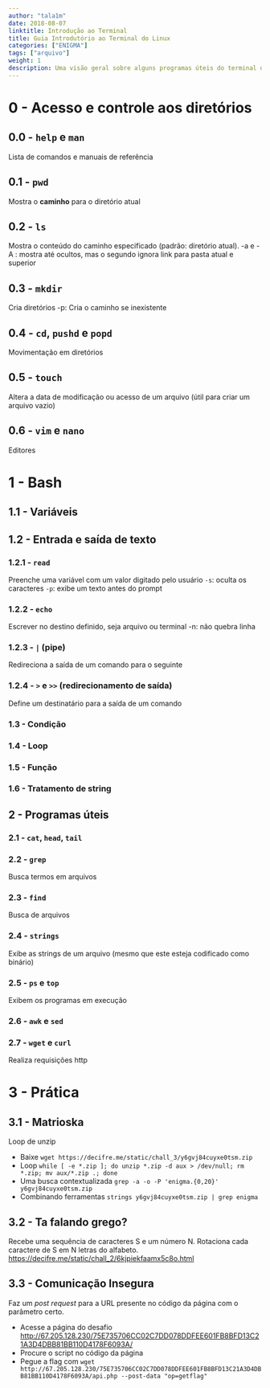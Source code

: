 ```yaml
---
author: "tala1m"
date: 2018-08-07
linktitle: Introdução ao Terminal
title: Guia Introdutório ao Terminal do Linux
categories: ["ENIGMA"]
tags: ["arquivo"]
weight: 1
description: Uma visão geral sobre alguns programas úteis do terminal do Linux para ações offline e uma breve passada por curl e wget. Aumente o seu potencial com o famigerado verde no preto, afinal quem precisa de interface gráfica?
---
```


# 0 - Acesso e controle aos diretórios
## 0.0 - `help` e `man`
Lista de comandos e manuais de referência

## 0.1 - `pwd`
Mostra o **caminho** para o diretório atual

## 0.2 - `ls`
Mostra o conteúdo do caminho especificado (padrão: diretório atual).
-a e -A : mostra até ocultos, mas o segundo ignora link para pasta atual e superior

## 0.3 - `mkdir`
Cria diretórios
-p: Cria o caminho se inexistente

## 0.4 - `cd`, `pushd` e `popd`
Movimentação em diretórios

## 0.5 - `touch`
Altera a data de modificação ou acesso de um arquivo (útil para criar um arquivo vazio)

## 0.6 - `vim` e `nano`
Editores 


# 1 - Bash
## 1.1 - Variáveis

## 1.2 - Entrada e saída de texto
### 1.2.1 - `read`
Preenche uma variável com um valor digitado pelo usuário
`-s`: oculta os caracteres
`-p`: exibe um texto antes do prompt

### 1.2.2 - `echo`
Escrever no destino definido, seja arquivo ou terminal
-n: não quebra linha

### 1.2.3 - `|` (pipe)
Redireciona a saída de um comando para o seguinte

### 1.2.4 - `>` e `>>` (redirecionamento de saída)
Define um destinatário para a saída de um comando

### 1.3 - Condição

### 1.4 - Loop

### 1.5 - Função

### 1.6 - Tratamento de string


## 2 - Programas úteis
### 2.1 - `cat`, `head`, `tail`

### 2.2 - `grep`
Busca termos em arquivos

### 2.3 - `find`
Busca de arquivos

### 2.4 - `strings`
Exibe as strings de um arquivo (mesmo que este esteja codificado como binário)

### 2.5 - `ps` e `top`
Exibem os programas em execução

### 2.6 - `awk` e `sed`


### 2.7 - `wget` e `curl`
Realiza requisições http

                
# 3 - Prática
## 3.1 - Matrioska
Loop de unzip
- Baixe `wget https://decifre.me/static/chall_3/y6gvj84cuyxe0tsm.zip`
- Loop `while [ -e *.zip ]; do unzip *.zip -d aux > /dev/null; rm *.zip; mv aux/*.zip .; done`
- Uma busca contextualizada `grep -a -o -P 'enigma.{0,20}' y6gvj84cuyxe0tsm.zip`
- Combinando ferramentas `strings y6gvj84cuyxe0tsm.zip | grep enigma`

## 3.2 - Ta falando grego?
Recebe uma sequência de caracteres S e um número N. Rotaciona cada caractere de S em N letras do alfabeto.
https://decifre.me/static/chall_2/6kjpiekfaamx5c8o.html

## 3.3 - Comunicação Insegura
Faz um _post request_ para a URL presente no código da página com o parâmetro certo.
- Acesse a página do desafio http://67.205.128.230/75E735706CC02C7DD078DDFEE601FB8BFD13C21A3D4DBB81BB110D4178F6093A/
- Procure o script no código da página 
- Pegue a flag com `wget http://67.205.128.230/75E735706CC02C7DD078DDFEE601FB8BFD13C21A3D4DBB81BB110D4178F6093A/api.php --post-data "op=getflag"`